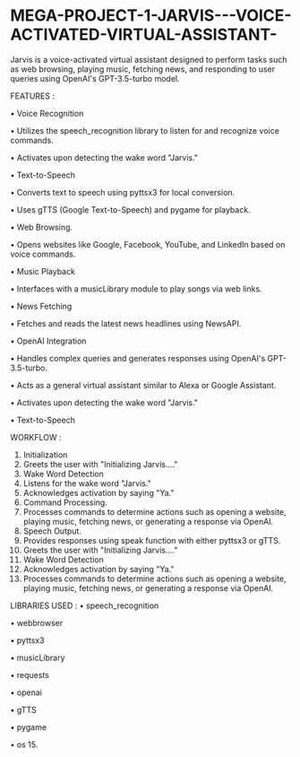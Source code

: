 # MEGA-PROJECT-1-JARVIS---VOICE-ACTIVATED-VIRTUAL-ASSISTANT-
Jarvis is a voice-activated virtual assistant designed to perform tasks such as web  browsing, playing music, fetching news, and responding to user queries using OpenAI's  GPT-3.5-turbo model.

FEATURES :

• Voice Recognition 

• Utilizes the speech_recognition library to listen for and recognize voice commands. 

• Activates upon detecting the wake word "Jarvis." 

• Text-to-Speech 

• Converts text to speech using pyttsx3 for local conversion.

• Uses gTTS (Google Text-to-Speech) and pygame for playback. 

• Web Browsing. 

• Opens websites like Google, Facebook, YouTube, and LinkedIn based on voice 
commands. 

• Music Playback 

• Interfaces with a musicLibrary module to play songs via web links.

• News Fetching

• Fetches and reads the latest news headlines using NewsAPI. 

• OpenAI Integration 

• Handles complex queries and generates responses using OpenAI's GPT-3.5-turbo. 

• Acts as a general virtual assistant similar to Alexa or Google Assistant. 

• Activates upon detecting the wake word "Jarvis." 

• Text-to-Speech

WORKFLOW :
1. Initialization 
2. Greets the user with "Initializing Jarvis...." 
3. Wake Word Detection 
4. Listens for the wake word "Jarvis." 
5. Acknowledges activation by saying "Ya." 
6. Command Processing. 
7. Processes commands to determine actions such as opening a website, playing 
music, fetching news, or generating a response via OpenAI. 
8. Speech Output. 
9. Provides responses using speak function with either pyttsx3 or gTTS. 
10. Greets the user with "Initializing Jarvis...." 
11. Wake Word Detection 
12. Acknowledges activation by saying "Ya."
13. Processes commands to determine actions such as opening a website, playing 
music, fetching news, or generating a response via OpenAI.

LIBRARIES USED : 
• speech_recognition 

• webbrowser 

• pyttsx3 

• musicLibrary 

• requests 

• openai 

• gTTS 

• pygame 

• os
15. 
